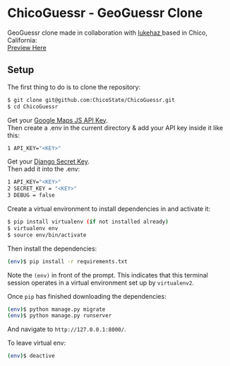 # ChicoGuessr - GeoGuessr Clone

GeoGuessr clone made in collaboration with <a href="https://github.com/lukehaz" target="_blank">lukehaz </a>based in Chico, California:
<br/>
<a href="https://www.youtube.com/watch?v=5f4Sn2td6gI" target="_blank">Preview Here</a>
## Setup

The first thing to do is to clone the repository:

```sh
$ git clone git@github.com:ChicoState/ChicoGuessr.git
$ cd ChicoGuessr
```
Get your [Google Maps JS API Key](https://console.cloud.google.com/). <br/>
Then create a .env in the current directory & add your API key inside it like this:
```sh
1 API_KEY="<KEY>"
```
Get your [Django Secret Key](https://djecrety.ir/). <br/>
Then add it into the .env:
```sh
1 API_KEY="<KEY>"
2 SECRET_KEY = "<KEY>"
3 DEBUG = false
```


Create a virtual environment to install dependencies in and activate it:

```sh
$ pip install virtualenv (if not installed already)
$ virtualenv env
$ source env/bin/activate
```

Then install the dependencies:

```sh
(env)$ pip install -r requirements.txt
```
Note the `(env)` in front of the prompt. This indicates that this terminal
session operates in a virtual environment set up by `virtualenv2`.

Once `pip` has finished downloading the dependencies:
```sh
(env)$ python manage.py migrate
(env)$ python manage.py runserver
```
And navigate to `http://127.0.0.1:8000/`.

To leave virtual env:
```sh
(env)$ deactive
```
